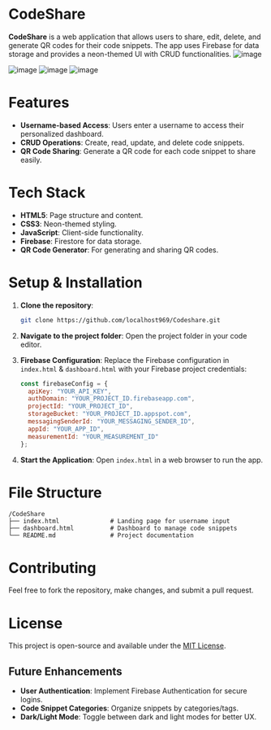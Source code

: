 # CodeShare

**CodeShare** is a web application that allows users to share, edit, delete, and generate QR codes for their code snippets. The app uses Firebase for data storage and provides a neon-themed UI with CRUD functionalities.
![image](https://github.com/user-attachments/assets/251eb5af-5c94-4668-a107-5bbf4312b1e8)

![image](https://github.com/user-attachments/assets/4f604e48-f4a2-490d-a81e-8575b968f78f)
![image](https://github.com/user-attachments/assets/29a41355-87d3-4611-9787-d94941b1250c)
![image](https://github.com/user-attachments/assets/5382ef3b-31d8-4ecc-83f7-eac84c4c670f)



# Features
- **Username-based Access**: Users enter a username to access their personalized dashboard.
- **CRUD Operations**: Create, read, update, and delete code snippets.
- **QR Code Sharing**: Generate a QR code for each code snippet to share easily.


# Tech Stack
- **HTML5**: Page structure and content.
- **CSS3**: Neon-themed styling.
- **JavaScript**: Client-side functionality.
- **Firebase**: Firestore for data storage.
- **QR Code Generator**: For generating and sharing QR codes.

# Setup & Installation

1. **Clone the repository**:
   ```bash
   git clone https://github.com/localhost969/Codeshare.git
   ```

2. **Navigate to the project folder**:
   Open the project folder in your code editor.

3. **Firebase Configuration**:
   Replace the Firebase configuration in `index.html` & `dashboard.html` with your Firebase project credentials:

    ```javascript
    const firebaseConfig = {
      apiKey: "YOUR_API_KEY",
      authDomain: "YOUR_PROJECT_ID.firebaseapp.com",
      projectId: "YOUR_PROJECT_ID",
      storageBucket: "YOUR_PROJECT_ID.appspot.com",
      messagingSenderId: "YOUR_MESSAGING_SENDER_ID",
      appId: "YOUR_APP_ID",
      measurementId: "YOUR_MEASUREMENT_ID"
    };
    ```

4. **Start the Application**:
   Open `index.html` in a web browser to run the app.

# File Structure

```
/CodeShare
├── index.html              # Landing page for username input
├── dashboard.html          # Dashboard to manage code snippets
└── README.md               # Project documentation
```

# Contributing
Feel free to fork the repository, make changes, and submit a pull request.

# License
This project is open-source and available under the [MIT License](LICENSE).

## Future Enhancements
- **User Authentication**: Implement Firebase Authentication for secure logins.
- **Code Snippet Categories**: Organize snippets by categories/tags.
- **Dark/Light Mode**: Toggle between dark and light modes for better UX.
